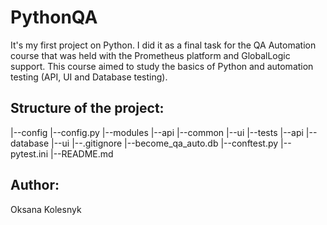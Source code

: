 # PythonQA

It's my first project on Python. I did it as a final task for the QA Automation course that was held with the Prometheus platform and GlobalLogic support. This course aimed to study the basics of Python and automation testing (API, UI and Database testing).

## Structure of the project:

|--config
    |--config.py
|--modules
    |--api
    |--common
    |--ui
|--tests
    |--api
    |--database
    |--ui
|--.gitignore
|--become_qa_auto.db
|--conftest.py
|--pytest.ini
|--README.md

## Author:

Oksana Kolesnyk

